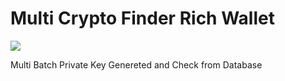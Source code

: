 # Multi Crypto Finder Rich Wallet

![](https://raw.githubusercontent.com/Pymmdrza/MultiCryptoFinderRich/mainx/multiCrypto-1.png)

Multi Batch Private Key Genereted and Check from Database
